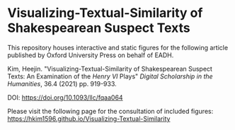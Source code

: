 # Visualizing-Textual-Similarity of Shakespearean Suspect Texts

This repository houses interactive and static figures for the following article published by Oxford University Press on behalf of EADH.

Kim, Heejin. "Visualizing-Textual-Similarity of Shakespearean Suspect Texts: An Examination of the <em>Henry VI</em> Plays" <em>Digital Scholarship in the Humanities</em>, 36.4 (2021) pp. 919-933.

DOI: https://doi.org/10.1093/llc/fqaa064

Please visit the following page for the consultation of included figures: 
https://hkim1596.github.io/Visualizing-Textual-Similarity
